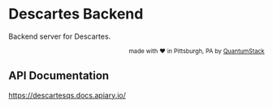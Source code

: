 # Descartes Backend

Backend server for Descartes.

<div align="right"><sup>
  made with ❤️ in Pittsburgh, PA by <a href="https://quantumstack.xyz">QuantumStack</a>
</sup></div>

## API Documentation

https://descartesqs.docs.apiary.io/



